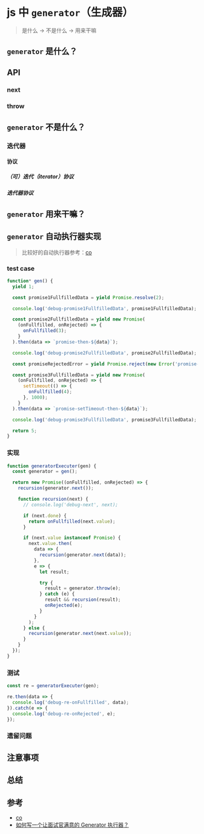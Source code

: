 # js 中 `generator`（生成器）

> 是什么 -> 不是什么 -> 用来干嘛

## `generator` 是什么？

## API

### next

### throw

## `generator` 不是什么？

### 迭代器

#### 协议

##### （可）迭代（iterator）协议

##### 迭代器协议

## `generator` 用来干嘛？

## `generator` 自动执行器实现

> 比较好的自动执行器参考：[co](https://github.com/tj/co)

### test case

```js
function* gen() {
  yield 1;

  const promise1FullfilledData = yield Promise.resolve(2);

  console.log('debug-promise1FullfilledData', promise1FullfilledData);

  const promise2FullfilledData = yield new Promise(
    (onFullfilled, onRejected) => {
      onFullfilled(3);
    }
  ).then(data => `promise-then-${data}`);

  console.log('debug-promise2FullfilledData', promise2FullfilledData);

  const promiseRejectedError = yield Promise.reject(new Error('promise-error'));

  const promise3FullfilledData = yield new Promise(
    (onFullfilled, onRejected) => {
      setTimeout(() => {
        onFullfilled(4);
      }, 1000);
    }
  ).then(data => `promise-setTimeout-then-${data}`);

  console.log('debug-promise3FullfilledData', promise3FullfilledData);

  return 5;
}
```

### 实现

```js
function generatorExecuter(gen) {
  const generator = gen();

  return new Promise((onFullfilled, onRejected) => {
    recursion(generator.next());

    function recursion(next) {
      // console.log('debug-next', next);

      if (next.done) {
        return onFullfilled(next.value);
      }

      if (next.value instanceof Promise) {
        next.value.then(
          data => {
            recursion(generator.next(data));
          },
          e => {
            let result;

            try {
              result = generator.throw(e);
            } catch (e) {
              result && recursion(result);
              onRejected(e);
            }
          }
        );
      } else {
        recursion(generator.next(next.value));
      }
    }
  });
}
```

### 测试

```js
const re = generatorExecuter(gen);

re.then(data => {
  console.log('debug-re-onFullfilled', data);
}).catch(e => {
  console.log('debug-re-onRejected', e);
});
```

### 遗留问题

## 注意事项

## 总结

## 参考

- [co](https://github.com/tj/co)
- [如何写一个让面试官满意的 Generator 执行器？](https://segmentfault.com/a/1190000020287922)
